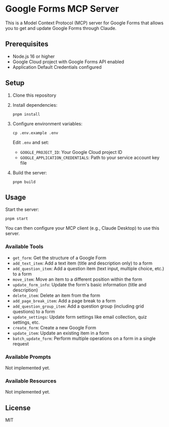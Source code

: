# Google Forms MCP Server

This is a Model Context Protocol (MCP) server for Google Forms that allows you to get and update Google Forms through Claude.

## Prerequisites

- Node.js 16 or higher
- Google Cloud project with Google Forms API enabled
- Application Default Credentials configured

## Setup

1. Clone this repository
2. Install dependencies:
   ```
   pnpm install
   ```
3. Configure environment variables:
   ```
   cp .env.example .env
   ```
   Edit `.env` and set:
   - `GOOGLE_PROJECT_ID`: Your Google Cloud project ID
   - `GOOGLE_APPLICATION_CREDENTIALS`: Path to your service account key file

4. Build the server:
   ```
   pnpm build
   ```

## Usage

Start the server:

```
pnpm start
```

You can then configure your MCP client (e.g., Claude Desktop) to use this server.

### Available Tools

- `get_form`: Get the structure of a Google Form
- `add_text_item`: Add a text item (title and description only) to a form
- `add_question_item`: Add a question item (text input, multiple choice, etc.) to a form
- `move_item`: Move an item to a different position within the form
- `update_form_info`: Update the form's basic information (title and description)
- `delete_item`: Delete an item from the form
- `add_page_break_item`: Add a page break to a form
- `add_question_group_item`: Add a question group (including grid questions) to a form
- `update_settings`: Update form settings like email collection, quiz settings, etc.
- `create_form`: Create a new Google Form
- `update_item`: Update an existing item in a form
- `batch_update_form`: Perform multiple operations on a form in a single request

### Available Prompts
Not implemented yet.

### Available Resources
Not implemented yet.

## License

MIT